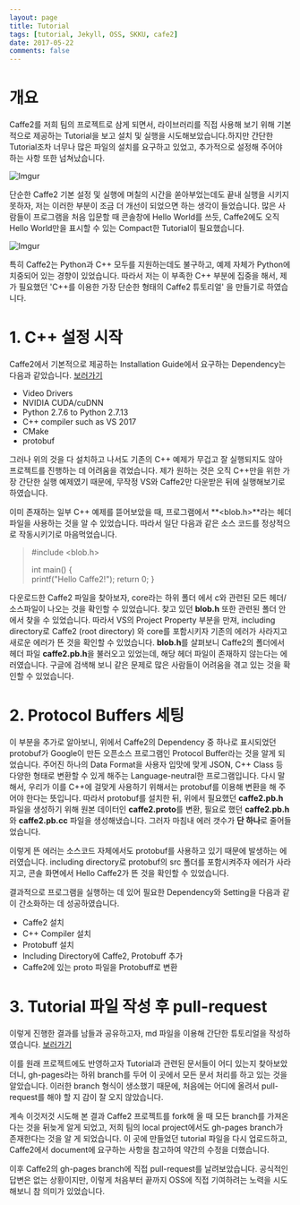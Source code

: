 ```yaml
---
layout: page
title: Tutorial
tags: [tutorial, Jekyll, OSS, SKKU, cafe2]
date: 2017-05-22
comments: false
---
```



# 개요

Caffe2를 저희 팀의 프로젝트로 삼게 되면서, 라이브러리를 직접 사용해 보기 위해 기본적으로 제공하는 Tutorial을 보고 설치 및 실행을 시도해보았습니다.하지만 간단한 Tutorial조차 너무나 많은 파일의 설치를 요구하고 있었고, 추가적으로 설정해 주어야 하는 사항 또한 넘쳐났습니다.

![Imgur](http://i.imgur.com/Cf7sPxZ.png)

단순한 Caffe2 기본 설정 및 실행에 며칠의 시간을 쏟아부었는데도 끝내 실행을 시키지 못하자, 저는 이러한 부분이 조금 더 개선이 되었으면 하는 생각이 들었습니다. 많은 사람들이 프로그램을 처음 입문할 때 콘솔창에 Hello World를 쓰듯, Caffe2에도 오직 Hello World만을 표시할 수 있는 Compact한 Tutorial이 필요했습니다.

![Imgur](http://i.imgur.com/7FT9gItl.png)

특히 Caffe2는 Python과 C++ 모두를 지원하는데도 불구하고, 예제 자체가 Python에 치중되어 있는 경향이 있었습니다. 따라서 저는 이 부족한 C++ 부분에 집중을 해서, 제가 필요했던 'C++를 이용한 가장 단순한 형태의 Caffe2 튜토리얼' 을 만들기로 하였습니다.


# 1. C++ 설정 시작

Caffe2에서 기본적으로 제공하는 Installation Guide에서 요구하는 Dependency는 다음과 같았습니다. [보러가기](https://caffe2.ai/docs/getting-started.html?platform=windows&configuration=compile)

 - Video Drivers
 - NVIDIA CUDA/cuDNN
 - Python 2.7.6 to Python 2.7.13
 - C++ compiler such as VS 2017
 - CMake
 - protobuf

그러나 위의 것을 다 설치하고 나서도 기존의 C++ 예제가 무겁고 잘 실행되지도 않아 프로젝트를 진행하는 데 어려움을 겪었습니다. 제가 원하는 것은 오직 C++만을 위한 가장 간단한 실행 예제였기 때문에, 무작정 VS와 Caffe2만 다운받은 뒤에 실행해보기로 하였습니다.

이미 존재하는 일부 C++ 예제를 뜯어보았을 때, 프로그램에서 **<blob.h>**라는 헤더 파일을 사용하는 것을 알 수 있었습니다. 따라서 일단 다음과 같은 소스 코드를 정상적으로 작동시키기로 마음먹었습니다.

>#include <blob.h>
>
>int main()
>{   
>    printf("Hello Caffe2!");
>    return 0;
>}

다운로드한 Caffe2 파일을 찾아보자, core라는 하위 폴더 에서 c와 관련된 모든 헤더/소스파일이 나오는 것을 확인할 수 있었습니다. 찾고 있던 **blob.h** 또한 관련된 폴더 안에서 찾을 수 있었습니다. 따라서 VS의 Project Property 부분을 만져, including directory로 Caffe2 (root directory) 와 core를 포함시키자 기존의 에러가 사라지고 새로운 에러가 뜬 것을 확인할 수 있었습니다. **blob.h**를 살펴보니 Caffe2의 폴더에서 헤더 파일 **caffe2.pb.h**을 불러오고 있었는데, 해당 헤더 파일이 존재하지 않는다는 에러였습니다. 구글에 검색해 보니 같은 문제로 많은 사람들이 어려움을 겪고 있는 것을 확인할 수 있었습니다.


# 2. Protocol Buffers 세팅

이 부분을 추가로 알아보니, 위에서 Caffe2의 Dependency 중 하나로 표시되었던 protobuf가 Google이 만든 오픈소스 프로그램인 Protocol Buffer라는 것을 알게 되었습니다. 주어진 하나의 Data Format을 사용자 입맛에 맞게 JSON, C++ Class 등 다양한 형태로 변환할 수 있게 해주는 Language-neutral한 프로그램입니다. 다시 말해서, 우리가 이를 C++에 걸맞게 사용하기 위해서는 protobuf를 이용해 변환을 해 주어야 한다는 뜻입니다. 따라서 protobuf를 설치한 뒤, 위에서 필요했던 **caffe2.pb.h** 파일을 생성하기 위해 원본 데이터인 **caffe2.proto**를 변환, 필요로 했던 **caffe2.pb.h**와 **caffe2.pb.cc** 파일을 생성해냈습니다. 그러자 마침내 에러 갯수가 **단 하나**로 줄어들었습니다.

이렇게 뜬 에러는 소스코드 자체에서도 protobuf를 사용하고 있기 때문에 발생하는 에러였습니다. including directory로 protobuf의 src 폴더를 포함시켜주자 에러가 사라지고, 콘솔 화면에서 Hello Caffe2가 뜬 것을 확인할 수 있었습니다.

결과적으로 프로그램을 실행하는 데 있어 필요한 Dependency와 Setting을 다음과 같이 간소화하는 데 성공하였습니다.

 - Caffe2 설치
 - C++ Compiler 설치
 - Protobuff 설치
 - Including Directory에 Caffe2, Protobuff 추가
 - Caffe2에 있는 proto 파일을 Protobuff로 변환


# 3. Tutorial 파일 작성 후 pull-request

이렇게 진행한 결과를 남들과 공유하고자, md 파일을 이용해 간단한 튜토리얼을 작성하였습니다. [보러가기](https://github.com/17-1-SKKU-OSS/011A/blob/master/cplusplus_tutorial.md)

이를 원래 프로젝트에도 반영하고자 Tutorial과 관련된 문서들이 어디 있는지 찾아보았더니, gh-pages라는 하위 branch를 두어 이 곳에서 모든 문서 처리를 하고 있는 것을 알았습니다. 이러한 branch 형식이 생소했기 때문에, 처음에는 어디에 올려서 pull-request를 해야 할 지 감이 잘 오지 않았습니다.

계속 이것저것 시도해 본 결과 Caffe2 프로젝트를 fork해 올 때 모든 branch를 가져온다는 것을 뒤늦게 알게 되었고, 저희 팀의 local project에서도 gh-pages branch가 존재한다는 것을 알 게 되었습니다. 이 곳에 만들었던 tutorial 파일을 다시 업로드하고, Caffe2에서 document에 요구하는 사항을 참고하여 약간의 수정을 더했습니다.

이후 Caffe2의 gh-pages branch에 직접 pull-request를 날려보았습니다. 공식적인 답변은 없는 상황이지만, 이렇게 처음부터 끝까지 OSS에 직접 기여하려는 노력을 시도해보니 참 의미가 있었습니다. 
